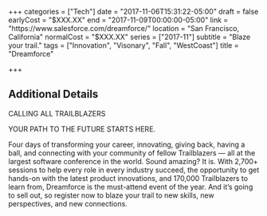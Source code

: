 +++
categories = ["Tech"]
date = "2017-11-06T15:31:22-05:00"
draft = false
earlyCost = "$XXX.XX"
end = "2017-11-09T00:00:00-05:00"
link = "https://www.salesforce.com/dreamforce/"
location = "San Francisco, California"
normalCost = "$XXX.XX"
series = ["2017-11"]
subtitle = "Blaze your trail."
tags = ["Innovation", "Visonary", "Fall", "WestCoast"]
title = "Dreamforce"

+++
<!--more-->

## Additional Details

CALLING ALL TRAILBLAZERS

YOUR PATH TO THE FUTURE STARTS HERE.

Four days of transforming your career, innovating, giving back, having a ball, and connecting with your community of fellow Trailblazers — all at the largest software conference in the world. Sound amazing? It is. With 2,700+ sessions to help every role in every industry succeed, the opportunity to get hands-on with the latest product innovations, and 170,000 Trailblazers to learn from, Dreamforce is the must-attend event of the year. And it’s going to sell out, so register now to blaze your trail to new skills, new perspectives, and new connections.

